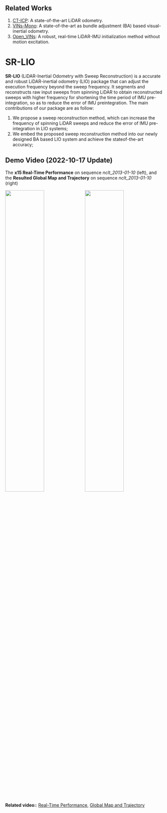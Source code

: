 ## Related Works

1. [CT-ICP](https://github.com/jedeschaud/ct_icp): A state-of-the-art LiDAR odometry.
2. [VINs-Mono](https://github.com/HKUST-Aerial-Robotics/VINS-Mono): A state-of-the-art as bundle adjustment (BA) based visual-inertial odometry.
3. [Open_VINs](https://github.com/vell001/open_vins): A robust, real-time LiDAR-IMU initialization method without motion excitation.

# SR-LIO
**SR-LIO** (LiDAR-Inertial Odometry with Sweep Reconstruction) is a accurate and robust LiDAR-inertial odometry (LIO) package that can adjust the execution frequency beyond the sweep frequency. It segments and reconstructs raw input sweeps from spinning LiDAR to obtain reconstructed sweeps with higher frequency for shortening the time period of IMU pre-integration, so as to reduce the error of IMU preintegration. The main contributions of our package are as follow:
1. We propose a sweep reconstruction method, which can increase the frequency of spinning LiDAR sweeps and reduce the error of IMU pre-integration in LIO systems;
2. We embed the proposed sweep reconstruction method into our newly designed BA based LIO system and achieve the stateof-the-art accuracy;

## Demo Video (2022-10-17 Update)

The **x15 Real-Time Performance** on sequence *nclt_2013-01-10* (left), and the **Resulted Global Map and Trajectory** on sequence *nclt_2013-01-10* (right)

<div align="left">
<img src="doc/running.gif" width=49.6% />
<img src="doc/result.gif" width = 49.6% >
</div>

**Related video:**: [Real-Time Performance](https://youtu.be/KYGFNe-8On4), [Global Map and Trajectory](https://youtu.be/7XpBDc41uUA)
